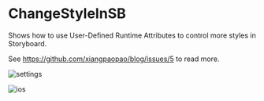 ChangeStyleInSB
===============

Shows how to use User-Defined Runtime Attributes to control more styles in Storyboard.

See https://github.com/xiangpaopao/blog/issues/5  to read more.

![settings](https://cloud.githubusercontent.com/assets/2008850/3384599/ee79cfca-fc5c-11e3-828c-a54be8594867.png)

![ios](https://cloud.githubusercontent.com/assets/2008850/3384622/6532d404-fc5d-11e3-9338-3ae79488dd8b.png)
